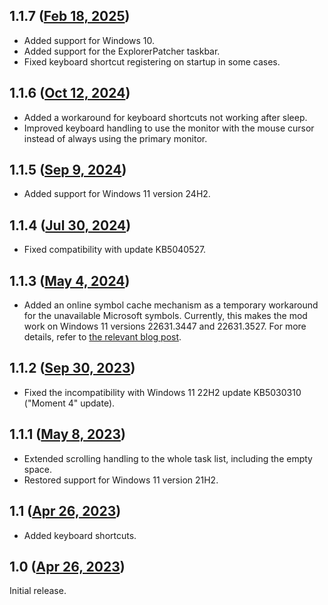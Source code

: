 ## 1.1.7 ([Feb 18, 2025](https://github.com/ramensoftware/windhawk-mods/blob/6e4b3344875e80a12fc86756547813f61cb60810/mods/taskbar-wheel-cycle.wh.cpp))

* Added support for Windows 10.
* Added support for the ExplorerPatcher taskbar.
* Fixed keyboard shortcut registering on startup in some cases.

## 1.1.6 ([Oct 12, 2024](https://github.com/ramensoftware/windhawk-mods/blob/02ba0666ef1b78f2462215089a2a29834143aecf/mods/taskbar-wheel-cycle.wh.cpp))

* Added a workaround for keyboard shortcuts not working after sleep.
* Improved keyboard handling to use the monitor with the mouse cursor instead of always using the primary monitor.

## 1.1.5 ([Sep 9, 2024](https://github.com/ramensoftware/windhawk-mods/blob/d2ebc37c2e5b3b8c2cda9d391238b7ac3879fd63/mods/taskbar-wheel-cycle.wh.cpp))

* Added support for Windows 11 version 24H2.

## 1.1.4 ([Jul 30, 2024](https://github.com/ramensoftware/windhawk-mods/blob/a480102c52e3cd16e1cea214913e1395155c82c0/mods/taskbar-wheel-cycle.wh.cpp))

* Fixed compatibility with update KB5040527.

## 1.1.3 ([May 4, 2024](https://github.com/ramensoftware/windhawk-mods/blob/711f6777f4e21b0995a580b248006136a750be6e/mods/taskbar-wheel-cycle.wh.cpp))

* Added an online symbol cache mechanism as a temporary workaround for the unavailable Microsoft symbols. Currently, this makes the mod work on Windows 11 versions 22631.3447 and 22631.3527. For more details, refer to [the relevant blog post](https://ramensoftware.com/windhawk-and-symbol-download-errors).

## 1.1.2 ([Sep 30, 2023](https://github.com/ramensoftware/windhawk-mods/blob/0bc6f2152e17cb5e05271e021f86c50ea9a03e98/mods/taskbar-wheel-cycle.wh.cpp))

* Fixed the incompatibility with Windows 11 22H2 update KB5030310 ("Moment 4" update).

## 1.1.1 ([May 8, 2023](https://github.com/ramensoftware/windhawk-mods/blob/2d36c1716cebfe0cf00aff248d355336456cc4c6/mods/taskbar-wheel-cycle.wh.cpp))

* Extended scrolling handling to the whole task list, including the empty space.
* Restored support for Windows 11 version 21H2.

## 1.1 ([Apr 26, 2023](https://github.com/ramensoftware/windhawk-mods/blob/3ac219c53d72765565b0a330b3d881c05726353c/mods/taskbar-wheel-cycle.wh.cpp))

* Added keyboard shortcuts.

## 1.0 ([Apr 26, 2023](https://github.com/ramensoftware/windhawk-mods/blob/591c5067b69c86c307102fca027efb45c5fde4de/mods/taskbar-wheel-cycle.wh.cpp))

Initial release.

